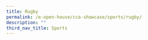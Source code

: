 ```yaml
---
title: Rugby
permalink: /e-open-house/cca-showcase/sports/rugby/
description: ""
third_nav_title: Sports
---
```

